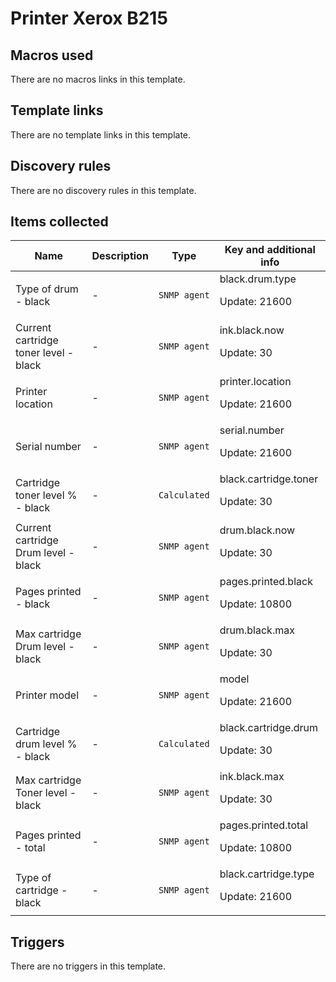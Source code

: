 # Printer Xerox B215

## Macros used

There are no macros links in this template.

## Template links

There are no template links in this template.

## Discovery rules

There are no discovery rules in this template.

## Items collected

|Name|Description|Type|Key and additional info|
|----|-----------|----|----|
|Type of drum - black|<p>-</p>|`SNMP agent`|black.drum.type<p>Update: 21600</p>|
|Current cartridge toner level - black|<p>-</p>|`SNMP agent`|ink.black.now<p>Update: 30</p>|
|Printer location|<p>-</p>|`SNMP agent`|printer.location<p>Update: 21600</p>|
|Serial number|<p>-</p>|`SNMP agent`|serial.number<p>Update: 21600</p>|
|Cartridge toner level % - black|<p>-</p>|`Calculated`|black.cartridge.toner<p>Update: 30</p>|
|Current cartridge Drum level - black|<p>-</p>|`SNMP agent`|drum.black.now<p>Update: 30</p>|
|Pages printed - black|<p>-</p>|`SNMP agent`|pages.printed.black<p>Update: 10800</p>|
|Max cartridge Drum level - black|<p>-</p>|`SNMP agent`|drum.black.max<p>Update: 30</p>|
|Printer model|<p>-</p>|`SNMP agent`|model<p>Update: 21600</p>|
|Cartridge drum level % - black|<p>-</p>|`Calculated`|black.cartridge.drum<p>Update: 30</p>|
|Max cartridge Toner level - black|<p>-</p>|`SNMP agent`|ink.black.max<p>Update: 30</p>|
|Pages printed - total|<p>-</p>|`SNMP agent`|pages.printed.total<p>Update: 10800</p>|
|Type of cartridge - black|<p>-</p>|`SNMP agent`|black.cartridge.type<p>Update: 21600</p>|


## Triggers

There are no triggers in this template.

